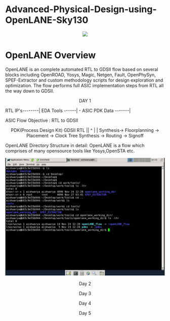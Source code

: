 # Advanced-Physical-Design-using-OpenLANE-Sky130
<p align="center">
    <img src="https://www.vlsisystemdesign.com/wp-content/uploads/2020/10/Advanced-Physical-Design-using-OpenLANE_Sky130_1-1024x576.png">
</p>

# OpenLANE Overview
OpenLANE is an complete automated RTL to GDSII flow based on several blocks including OpenROAD, Yosys, Magic, Netgen, Fault, OpenPhySyn, SPEF-Extractor and custom methodology scripts for design exploration and optimization. The flow performs full ASIC implementation steps from RTL all the way down to GDSII.

<p align="center">
    DAY 1
</p>

RTL IP's--------|
EDA Tools ------| - ASIC
PDK Data -------|


ASIC Flow Objective : RTL to GDSII

<p align="center">
                              PDK(Process Design Kit)                        GDSII
RTL                             ||                                            ^
 |                                                                            |
Synthesis-> Floorplanning -> Placement -> Clock Tree Synthesis -> Routing -> Signoff
</p>

OpenLANE Directory Structure in detail:
 OpenLANE is a flow which comprises of many opensource tools like Yosys,OpenSTA etc.
 <p align="center">
    <img src="https://github.com/AishwaryaUnta/Advanced-Physical-Design-using-OpenLANE-Sky130/blob/main/images/Day1/Capture1.JPG">
</p>

 
 
<p align="center">
 Day 2
</p> 




<p align="center">    
 Day 3
</p>    
<p align="center">    
 Day 4
</p>    
<p align="center">    
 Day 5
</p>    
